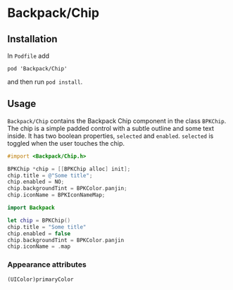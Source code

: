# Backpack/Chip

## Installation

In `Podfile` add

```
pod 'Backpack/Chip'
```

and then run `pod install`.

## Usage

`Backpack/Chip` contains the Backpack Chip component in the class `BPKChip`. The chip is a simple padded control with a subtle outline and some text inside. It has two boolean properties, `selected` and `enabled`. `selected` is toggled when the user touches the chip.

```objective-c
#import <Backpack/Chip.h>

BPKChip *chip = [[BPKChip alloc] init];
chip.title = @"Some title";
chip.enabled = NO;
chip.backgroundTint = BPKColor.panjin;
chip.iconName = BPKIconNameMap;
```

```swift
import Backpack

let chip = BPKChip()
chip.title = "Some title"
chip.enabled = false
chip.backgroundTint = BPKColor.panjin
chip.iconName = .map
```

### Appearance attributes
`(UIColor)primaryColor`
